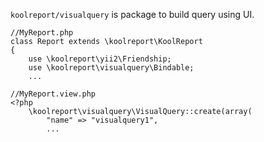 `koolreport/visualquery` is package to build query using UI.

```
//MyReport.php
class Report extends \koolreport\KoolReport
{
    use \koolreport\yii2\Friendship;
    use \koolreport\visualquery\Bindable;
    ...
```

```
//MyReport.view.php
<?php
    \koolreport\visualquery\VisualQuery::create(array(
        "name" => "visualquery1",
        ...
```
